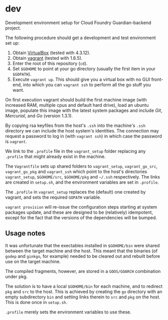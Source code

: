 dev
===

Development environment setup for Cloud Foundry Guardian-backend project.

The following procedure should get a development and test environment set up:

1.  Obtain [VirtualBox](https://www.virtualbox.org/) (tested with 4.3.12).
2.  Obtain [vagrant](https://www.vagrantup.com/) (tested with 1.6.5).
3.  Enter the root of this repository (`cd`).
4.  Set `$GOHOME` to point at your go directory (usually the first item in your `$GOPATH`).
5.  Execute `vagrant up`.
    This should give you a virtual box with no GUI front-end,
    into which you can `vagrant ssh` to perform all the go stuff you want.

On first execution vagrant should build the first machine image (with
increased RAM, multiple cpus and default hard drive), load an ubuntu image,
populate this image with the latest system packages and include *Git*,
*Mercurial*, and *Go* (version 1.3.1).

By copying rsa keyfiles from the host's `.ssh` into the machine's `.ssh`
directory we can include the host system's identities. The connection may
request a password to log in (with `vagrant ssh`) in which case the password
is `vagrant`.

We link to the `.profile` file in the `vagrant_setup` folder replacing any
`.profile` that might already exist in the machine.

The `Vagrantfile` sets up shared folders to `vagrant_setup`, `vagrant_go_src`,
`vagrant_go_pkg` and `vagrant_ssh` which point to the host's directories
`vagrant_setup`, `$GOHOME/src`, `$GOHOME/pkg` and `~/.ssh` respectively. The
links are created in `setup.sh`, and the environment variables are set in
`.profile`.

The `.profile` in `vagrant_setup` replaces the (default) one created by
vagrant, and sets the required `GOPATH` variable.

`vagrant provision` will re-issue the configuration steps starting at system
packages update, and these are designed to be (relatively) idempotent, except
for the fact that the versions of the dependencies will be bumped.

Usage notes
-----------

It was unfortunate that the exectables installed in `$GOHOME/bin` were shared
between the  target machine and the host.  This meant that the binaries (of
`godep` and `ginkgo`, for example) needed to be cleared out and rebuilt before
use on the target machine.

The compiled fragments, however, are stored in a `GOOS/GOARCH` combination
under pkg.

The solution is to have a local `$GOHOME/bin` for each machine, and to
redirect `pkg` and `src` to the host.  This is achieved by creating the `go`
directory with an empty subdirectory `bin` and setting links therein to `src`
and `pkg` on the host.  This is done once in `setup.sh`.

`.profile` merely sets the environment variables to use these.
